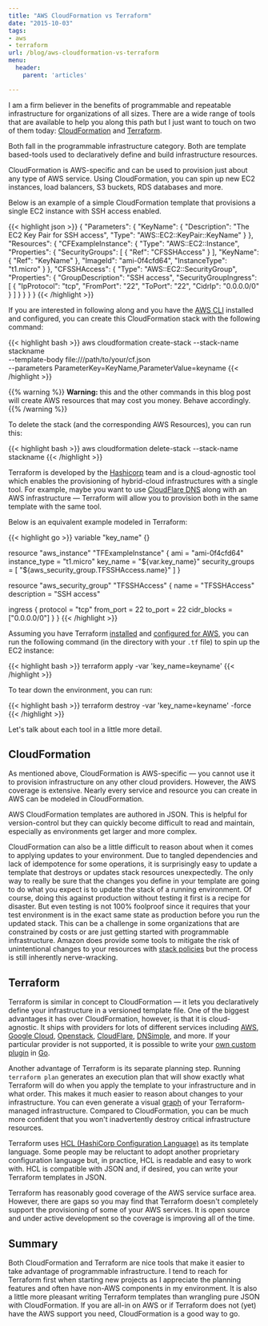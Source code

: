 ```yaml
---
title: "AWS CloudFormation vs Terraform"
date: "2015-10-03"
tags:
- aws
- terraform
url: /blog/aws-cloudformation-vs-terraform
menu:
  header:
    parent: 'articles'

---
```


I am a firm believer in the benefits of programmable and repeatable infrastructure for organizations of all sizes. There are a wide range of tools that are available to help you along this path but I just want to touch on two of them today: [CloudFormation](https://aws.amazon.com/cloudformation/) and [Terraform](https://terraform.io).

<!--more-->

Both fall in the programmable infrastructure category. Both are template based-tools used to declaratively define and build infrastructure resources.

CloudFormation is AWS-specific and can be used to provision just about any type of AWS service. Using CloudFormation, you can spin up new EC2 instances, load balancers, S3 buckets, RDS databases and more.

Below is an example of a simple CloudFormation template that provisions a single EC2 instance with SSH access enabled.

{{< highlight json >}}
{
  "Parameters": {
    "KeyName": {
      "Description": "The EC2 Key Pair for SSH access",
      "Type": "AWS::EC2::KeyPair::KeyName"
    }
  },
  "Resources": {
    "CFExampleInstance": {
      "Type": "AWS::EC2::Instance",
      "Properties": {
        "SecurityGroups": [ { "Ref": "CFSSHAccess" } ],
        "KeyName": { "Ref": "KeyName" },
        "ImageId": "ami-0f4cfd64",
        "InstanceType": "t1.micro"
      }
    },
    "CFSSHAccess": {
      "Type": "AWS::EC2::SecurityGroup",
      "Properties": {
        "GroupDescription": "SSH access",
        "SecurityGroupIngress": [ {
          "IpProtocol": "tcp",
          "FromPort": "22",
          "ToPort": "22",
          "CidrIp": "0.0.0.0/0"
        } ]
      }
    }
  }
}
{{< /highlight >}}

If you are interested in following along and you have the [AWS CLI](https://aws.amazon.com/cli/) installed and configured, you can create this CloudFormation stack with the following command:

{{< highlight bash >}}
aws cloudformation create-stack --stack-name stackname \
  --template-body file:///path/to/your/cf.json \
  --parameters ParameterKey=KeyName,ParameterValue=keyname
{{< /highlight >}}

{{% warning %}}
**Warning:** this and the other commands in this blog post will create AWS resources that may cost you money. Behave accordingly.
{{% /warning %}}

To delete the stack (and the corresponding AWS Resources), you can run this:

{{< highlight bash >}}
aws cloudformation delete-stack --stack-name stackname
{{< /highlight >}}

Terraform is developed by the [Hashicorp](https://www.hashicorp.com) team and is a cloud-agnostic tool which enables the provisioning of hybrid-cloud infrastructures with a single tool. For example, maybe you want to use [CloudFlare DNS](https://www.cloudflare.com/dns) along with an AWS infrastructure &mdash; Terraform will allow you to provision both in the same template with the same tool.

Below is an equivalent example modeled in Terraform:

{{< highlight go >}}
variable "key_name" {}

resource "aws_instance" "TFExampleInstance" {
  ami = "ami-0f4cfd64"
  instance_type = "t1.micro"
  key_name = "${var.key_name}"
  security_groups = [ "${aws_security_group.TFSSHAccess.name}" ]
}

resource "aws_security_group" "TFSSHAccess" {
  name = "TFSSHAccess"
  description = "SSH access"

  ingress {
    protocol = "tcp"
    from_port = 22
    to_port = 22
    cidr_blocks = ["0.0.0.0/0"]
  }
}
{{< /highlight >}}

Assuming you have Terraform [installed](https://terraform.io/intro/getting-started/install.html) and [configured for AWS](https://terraform.io/docs/providers/aws/index.html), you can run the following command (in the directory with your `.tf` file) to spin up the EC2 instance:

{{< highlight bash >}}
terraform apply -var 'key_name=keyname'
{{< /highlight >}}

To tear down the environment, you can run:

{{< highlight bash >}}
terraform destroy -var 'key_name=keyname' -force
{{< /highlight >}}

Let's talk about each tool in a little more detail.

## CloudFormation

As mentioned above, CloudFormation is AWS-specific &mdash; you cannot use it to provision infrastructure on any other cloud providers. However, the AWS coverage is extensive. Nearly every service and resource you can create in AWS can be modeled in CloudFormation.

AWS CloudFormation templates are authored in JSON. This is helpful for version-control but they can quickly become difficult to read and maintain, especially as environments get larger and more complex. 

CloudFormation can also be a little difficult to reason about when it comes to applying updates to your environment. Due to tangled dependencies and lack of idempotence for some operations, it is surprisingly easy to update a template that destroys or updates stack resources unexpectedly. The only way to really be sure that the changes you define in your template are going to do what you expect is to update the stack of a running environment. Of course, doing this against production without testing it first is a recipe for disaster. But even testing is not 100% foolproof since it requires that your test environment is in the exact same state as production before you run the updated stack. This can be a challenge in some organizations that are constrained by costs or are just getting started with programmable infrastructure. Amazon does provide some tools to mitigate the risk of unintentional changes to your resources with [stack policies](http://docs.aws.amazon.com/AWSCloudFormation/latest/UserGuide/protect-stack-resources.html) but the process is still inherently nerve-wracking.

## Terraform 

Terraform is similar in concept to CloudFormation &mdash; it lets you declaratively define your infrastructure in a versioned template file. One of the biggest advantages it has over CloudFormation, however, is that it is cloud-agnostic. It ships with providers for lots of different services including [AWS](https://terraform.io/docs/providers/aws/index.html), [Google Cloud](https://terraform.io/docs/providers/google/index.html), [Openstack](https://terraform.io/docs/providers/openstack/index.html), [CloudFlare](https://terraform.io/docs/providers/cloudflare/index.html), [DNSimple](https://terraform.io/docs/providers/dnsimple/index.html), and more. If your particular provider is not supported, it is possible to write your [own custom plugin](https://terraform.io/docs/plugins/index.html) in [Go](https://golang.org).

Another advantage of Terraform is its separate planning step. Running `terraform plan` generates an execution plan that will show exactly what Terraform will do when you apply the template to your infrastructure and in what order. This makes it much easier to reason about changes to your infrastructure. You can even generate a visual [graph](https://terraform.io/docs/commands/graph.html) of your Terraform-managed infrastructure. Compared to CloudFormation, you can be much more confident that you won't inadvertently destroy critical infrastructure resources. 

Terraform uses [HCL (HashiCorp Configuration Language)](https://github.com/hashicorp/hcl) as its template language. Some people may be reluctant to adopt another proprietary configuration language but, in practice, HCL is readable and easy to work with. HCL is compatible with JSON and, if desired, you can write your Terraform templates in JSON.

Terraform has reasonably good coverage of the AWS service surface area. However, there are gaps so you may find that Terraform doesn't completely support the provisioning of some of your AWS services. It is open source and under active development so the coverage is improving all of the time.

## Summary

Both CloudFormation and Terraform are nice tools that make it easier to take advantage of programmable infrastructure. I tend to reach for Terraform first when starting new projects as I appreciate the planning features and often have non-AWS components in my environment. It is also a little more pleasant writing Terraform templates than wrangling pure JSON with CloudFormation. If you are all-in on AWS or if Terraform does not (yet) have the AWS support you need, CloudFormation is a good way to go.
